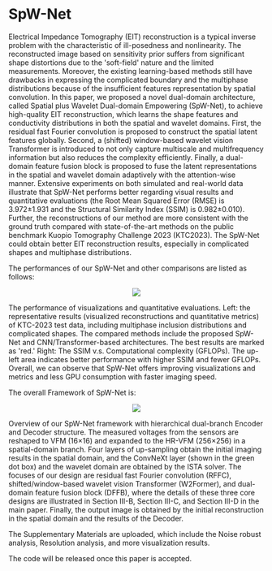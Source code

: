 # SpW-Net

Electrical Impedance Tomography (EIT) reconstruction is a typical inverse problem with the characteristic of ill-posedness and nonlinearity. The reconstructed image based on sensitivity prior suffers from significant shape distortions due to the 'soft-field' nature and the limited measurements. Moreover, the existing learning-based methods still have drawbacks in expressing the complicated boundary and the multiphase distributions because of the insufficient features representation by spatial convolution. In this paper, we proposed a novel dual-domain architecture, called Spatial plus Wavelet Dual-domain Empowering (SpW-Net), to achieve high-quality EIT reconstruction, which learns the shape features and conductivity distributions in both the spatial and wavelet domains. First, the residual fast Fourier convolution is proposed to construct the spatial latent features globally. Second, a (shifted) window-based wavelet vision Transformer is introduced to not only capture multiscale and multifrequency information but also reduces the complexity efficiently. Finally, a dual-domain feature fusion block is proposed to fuse the latent representations in the spatial and wavelet domain adaptively with the attention-wise manner. Extensive experiments on both simulated and real-world data illustrate that SpW-Net performs better regarding visual results and quantitative evaluations (the Root Mean Squared Error (RMSE) is 3.972±1.931 and the Structural Similarity Index (SSIM) is 0.982±0.010). Further, the reconstructions of our method are more consistent with the ground truth compared with state-of-the-art methods on the public benchmark Kuopio Tomography Challenge 2023 (KTC2023). The SpW-Net could obtain better EIT reconstruction results, especially in complicated shapes and multiphase distributions.

The performances of our SpW-Net and other comparisons are listed as follows:

<div align="center">
  <img src="https://github.com/Wangzc420/SpW-Net/blob/main/Image/Overall%20Performance.png">
</div>

The performance of visualizations and quantitative evaluations. Left: the representative results (visualized reconstructions and quantitative metrics) of KTC-2023 test data, including multiphase inclusion distributions and complicated shapes. The compared methods include the proposed SpW-Net and CNN/Transformer-based architectures. The best results are marked as 'red.' Right: The SSIM v.s. Computational complexity (GFLOPs). The up-left area indicates better performance with higher SSIM and fewer GFLOPs. Overall, we can observe that SpW-Net offers improving visualizations and metrics and less GPU consumption with faster imaging speed.

The overall Framework of SpW-Net is:
<div align="center">
  <img src="https://github.com/Wangzc420/SpW-Net/blob/main/Image/SpW-Net%20Framework.png">
</div>

Overview of our SpW-Net framework with hierarchical dual-branch Encoder and Decoder structure. The measured voltages from the sensors are reshaped to VFM (16×16) and expanded to the HR-VFM (256×256) in a spatial-domain branch. Four layers of up-sampling obtain the initial imaging results in the spatial domain, and the ConvNeXt layer (shown in the green dot box) and the wavelet domain are obtained by the ISTA solver. The focuses of our design are residual fast Fourier convolution (RFFC), shifted/window-based wavelet vision Transformer (W2Former), and dual-domain feature fusion block (DFFB), where the details of these three core designs are illustrated in Section III-B, Section III-C, and Section III-D in the main paper. Finally, the output image is obtained by the initial reconstruction in the spatial domain and the results of the Decoder.

The Supplementary Materials are uploaded, which include the Noise robust analysis, Resolution analysis, and more visualization results.  

The code will be released once this paper is accepted. 


